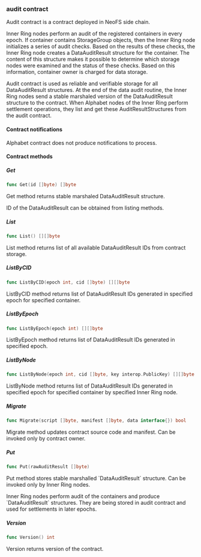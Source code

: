 ### audit contract

Audit contract is a contract deployed in NeoFS side chain\.

Inner Ring nodes perform an audit of the registered containers in every epoch\. If container contains StorageGroup objects\, then the Inner Ring node initializes a series of audit checks\. Based on the results of these checks\, the Inner Ring node creates a DataAuditResult structure for the container\. The content of this structure makes it possible to determine which storage nodes were examined and the status of these checks\. Based on this information\, container owner is charged for data storage\.

Audit contract is used as reliable and verifiable storage for all DataAuditResult structures\. At the end of the data audit routine\, the Inner Ring nodes send a stable marshaled version of the DataAuditResult structure to the contract\. When Alphabet nodes of the Inner Ring perform settlement operations\, they list and get these AuditResultStructures from the audit contract\.

#### Contract notifications

Alphabet contract does not produce notifications to process\.

#### Contract methods

##### Get

```go
func Get(id []byte) []byte
```

Get method returns stable marshaled DataAuditResult structure\.

ID of the DataAuditResult can be obtained from listing methods\.

##### List

```go
func List() [][]byte
```

List method returns list of all available DataAuditResult IDs from contract storage\.

##### ListByCID

```go
func ListByCID(epoch int, cid []byte) [][]byte
```

ListByCID method returns list of DataAuditResult IDs generated in specified epoch for specified container\.

##### ListByEpoch

```go
func ListByEpoch(epoch int) [][]byte
```

ListByEpoch method returns list of DataAuditResult IDs generated in specified epoch\.

##### ListByNode

```go
func ListByNode(epoch int, cid []byte, key interop.PublicKey) [][]byte
```

ListByNode method returns list of DataAuditResult IDs generated in specified epoch for specified container by specified Inner Ring node\.

##### Migrate

```go
func Migrate(script []byte, manifest []byte, data interface{}) bool
```

Migrate method updates contract source code and manifest\. Can be invoked only by contract owner\.

##### Put

```go
func Put(rawAuditResult []byte)
```

Put method stores stable marshalled \`DataAuditResult\` structure\. Can be invoked only by Inner Ring nodes\.

Inner Ring nodes perform audit of the containers and produce \`DataAuditResult\` structures\. They are being stored in audit contract and used for settlements in later epochs\.

##### Version

```go
func Version() int
```

Version returns version of the contract\.


